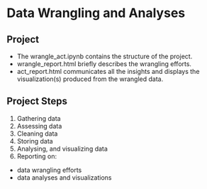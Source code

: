 # Data Wrangling and Analyses

## Project
- The wrangle_act.ipynb contains the structure of the project.
- wrangle_report.html briefly describes the wrangling efforts.
- act_report.html communicates all the insights and displays the visualization(s) produced from the wrangled data.

## Project Steps
1. Gathering data
2. Assessing data
3. Cleaning data
4. Storing data
5. Analysing, and visualizing data
6. Reporting on:
-  data wrangling efforts
-  data analyses and visualizations
